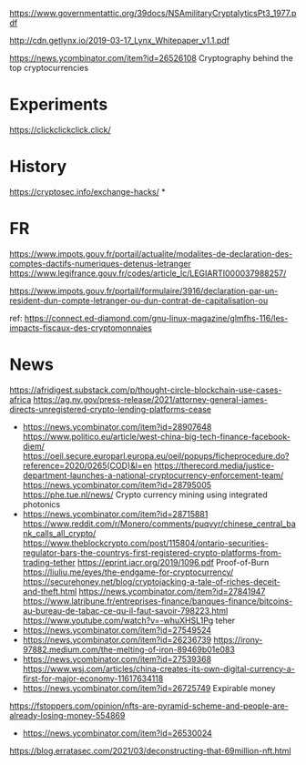 https://www.governmentattic.org/39docs/NSAmilitaryCryptalyticsPt3_1977.pdf

http://cdn.getlynx.io/2019-03-17_Lynx_Whitepaper_v1.1.pdf

https://news.ycombinator.com/item?id=26526108 Cryptography behind the top cryptocurrencies 

# Experiments
https://clickclickclick.click/

# History
https://cryptosec.info/exchange-hacks/
* 

# FR
https://www.impots.gouv.fr/portail/actualite/modalites-de-declaration-des-comptes-dactifs-numeriques-detenus-letranger
https://www.legifrance.gouv.fr/codes/article_lc/LEGIARTI000037988257/

https://www.impots.gouv.fr/portail/formulaire/3916/declaration-par-un-resident-dun-compte-letranger-ou-dun-contrat-de-capitalisation-ou

ref: https://connect.ed-diamond.com/gnu-linux-magazine/glmfhs-116/les-impacts-fiscaux-des-cryptomonnaies

# News
https://afridigest.substack.com/p/thought-circle-blockchain-use-cases-africa
https://ag.ny.gov/press-release/2021/attorney-general-james-directs-unregistered-crypto-lending-platforms-cease
* https://news.ycombinator.com/item?id=28907648
https://www.politico.eu/article/west-china-big-tech-finance-facebook-diem/
https://oeil.secure.europarl.europa.eu/oeil/popups/ficheprocedure.do?reference=2020/0265(COD)&l=en
https://therecord.media/justice-department-launches-a-national-cryptocurrency-enforcement-team/
https://news.ycombinator.com/item?id=28795005
https://phe.tue.nl/news/ Crypto currency mining using integrated photonics
* https://news.ycombinator.com/item?id=28715881
https://www.reddit.com/r/Monero/comments/puqvyr/chinese_central_bank_calls_all_crypto/
https://www.theblockcrypto.com/post/115804/ontario-securities-regulator-bars-the-countrys-first-registered-crypto-platforms-from-trading-tether
https://eprint.iacr.org/2019/1096.pdf Proof-of-Burn
https://liuliu.me/eyes/the-endgame-for-cryptocurrency/
https://securehoney.net/blog/cryptojacking-a-tale-of-riches-deceit-and-theft.html
https://news.ycombinator.com/item?id=27841947
https://www.latribune.fr/entreprises-finance/banques-finance/bitcoins-au-bureau-de-tabac-ce-qu-il-faut-savoir-798223.html
https://www.youtube.com/watch?v=-whuXHSL1Pg teher
* https://news.ycombinator.com/item?id=27549524
* https://news.ycombinator.com/item?id=26236739
https://irony-97882.medium.com/the-melting-of-iron-89469b01e083
* https://news.ycombinator.com/item?id=27539368
https://www.wsj.com/articles/china-creates-its-own-digital-currency-a-first-for-major-economy-11617634118
* https://news.ycombinator.com/item?id=26725749 Expirable money

https://fstoppers.com/opinion/nfts-are-pyramid-scheme-and-people-are-already-losing-money-554869
* https://news.ycombinator.com/item?id=26530024

https://blog.erratasec.com/2021/03/deconstructing-that-69million-nft.html